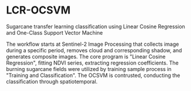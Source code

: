 # LCR-OCSVM
Sugarcane transfer learning classification using Linear Cosine Regression and One-Class Support Vector Machine

The workflow starts at Sentinel-2 Image Processing that collects image during a specific period, removes cloud and corresponding shadow, and generates composite images.
The core program is "Linear Cosine Regression", fitting NDVI series, extracting regression coefficients.
The burning sugarcane fields were utilized by training sample process in "Training and Classification". The OCSVM is contrusted, conducting the classification through spatiotemporal.
